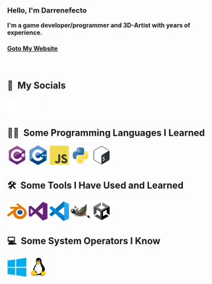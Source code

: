 <h3>Hello, I'm Darrenefecto</h3>
<b>I'm a game developer/programmer and 3D-Artist with years of experience.</b>
<h4><a href="https://darrenefecto.github.io/">Goto My Website</a></h4><br>

<h2> 📡 &nbsp;My Socials</h2>
<p align="left">
  <a href="https://instagram.com/darrenefecto"><img src="https://github.com/darrenefecto/darrenefecto.github.io/blob/master/images/icons/instagram.png" alt="instagram" width="35" height="35"/></a>
  <a href="https://youtube.com/@darrenefecto"><img src="https://github.com/darrenefecto/darrenefecto.github.io/blob/master/images/icons/youtube.png" alt="youtube" width="35" height="35"/></a>
</p>

<h2> 👨‍💻 &nbsp;Some Programming Languages I Learned</h2>
<p align="left">
  <img src="https://github.com/devicons/devicon/blob/v2.15.1/icons/csharp/csharp-original.svg" alt="c#" width="45" height="45"/>
  <img src="https://github.com/devicons/devicon/blob/v2.15.1/icons/cplusplus/cplusplus-original.svg" alt="c++" width="45" height="45"/>
  <img src="https://github.com/devicons/devicon/blob/v2.15.1/icons/javascript/javascript-original.svg" alt="javaScript" width="45" height="45"/>
  <img src="https://github.com/devicons/devicon/blob/v2.15.1/icons/python/python-original.svg" alt="python" width="45" height="45"/>
  <img src="https://github.com/devicons/devicon/blob/v2.15.1/icons/bash/bash-original.svg" alt="bash" width="45" height="45"/>
</p>

<h2> 🛠 &nbsp;Some Tools I Have Used and Learned</h2>
<p align="left">
  <img src="https://github.com/devicons/devicon/blob/v2.15.1/icons/blender/blender-original.svg" alt="blender" width="45" height="45"/>
  <img src="https://github.com/devicons/devicon/blob/v2.15.1/icons/visualstudio/visualstudio-plain.svg" alt="visual-studio" width="45" height="45"/>
  <img src="https://github.com/devicons/devicon/blob/v2.15.1/icons/vscode/vscode-original.svg" alt="vscode" width="45" height="45"/>
  <img src="https://github.com/devicons/devicon/blob/v2.15.1/icons/gimp/gimp-original.svg" alt="gimp" width="45" height="45"/>
  <img src="https://github.com/devicons/devicon/blob/v2.15.1/icons/unity/unity-original.svg" alt="unity" width="45" height="45"/>
</p>

<h2> 💻 &nbsp;Some System Operators I Know</h2>
<p align="left">
  <img src="https://github.com/devicons/devicon/blob/v2.15.1/icons/windows8/windows8-original.svg" alt="windows8" width="45" height="45"/>
  <img src="https://github.com/devicons/devicon/blob/v2.15.1/icons/linux/linux-original.svg" alt="linux" width="45" height="45"/>
</p>
